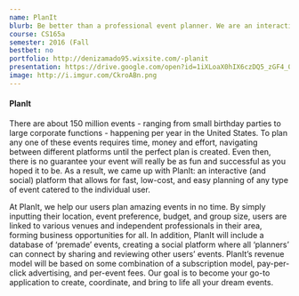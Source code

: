 ```yaml
---
name: PlanIt
blurb: Be better than a professional event planner. We are an interactive (and social) platform that allows for fast, low-cost, and easy planning of any type of event catered to the individual user.
course: CS165a
semester: 2016 (Fall
bestbet: no
portfolio: http://denizamado95.wixsite.com/-planit
presentation: https://drive.google.com/open?id=1iXLoaX0hIX6czDQ5_zGF4_0UlXzVPxuEr_sZAaaJNik
image: http://i.imgur.com/CkroABn.png
---
```

#### PlanIt
There are about 150 million events - ranging from small birthday
parties to large corporate functions - happening per year in the
United States. To plan any one of these events requires time, money
and effort, navigating between different platforms until the perfect
plan is created. Even then, there is no guarantee your event will
really be as fun and successful as you hoped it to be. As a result, we
came up with PlanIt: an interactive (and social) platform that allows
for fast, low-cost, and easy planning of any type of event catered to
the individual user.

At PlanIt, we help our users plan amazing events in no time. By simply
inputting their location, event preference, budget, and group size,
users are linked to various venues and independent professionals in
their area, forming business opportunities for all. In addition,
PlanIt will include a database of ‘premade’ events, creating a social
platform where all ‘planners’ can connect by sharing and reviewing
other users’ events. PlanIt’s revenue model will be based on some
combination of a subscription model, pay-per-click advertising, and
per-event fees. Our goal is to become your go-to application to
create, coordinate, and bring to life all your dream events.
